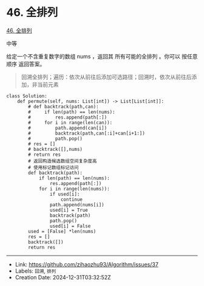# 46. 全排列

[46. 全排列](https://leetcode.cn/problems/permutations/)

中等

给定一个不含重复数字的数组 nums ，返回其 所有可能的全排列 。你可以 按任意顺序 返回答案。

> 回溯全排列；遍历：依次从前往后添加可选路径；回溯时，依次从前往后添加，非当前元素

```
class Solution:
    def permute(self, nums: List[int]) -> List[List[int]]:
        # def backtrack(path,can):
        #     if len(path) == len(nums):
        #         res.append(path[:])
        #     for i in range(len(can)):
        #         path.append(can[i])
        #         backtrack(path,can[:i]+can[i+1:])
        #         path.pop()
        # res = []
        # backtrack([],nums)
        # return res
        # 返回构造候选数组空间复杂度高
        # 使用标记数组标记访问
        def backtrack(path):
            if len(path) == len(nums):
                res.append(path[:])
            for i in range(len(nums)):
                if used[i]:
                    continue
                path.append(nums[i])
                used[i] = True
                backtrack(path)
                path.pop()
                used[i] = False
        used = [False] *len(nums)
        res = []
        backtrack([])
        return res
```

---

* Link: https://github.com/zihaozhu93/Algorithm/issues/37
* Labels: `回溯`, `排列`
* Creation Date: 2024-12-31T03:32:52Z
